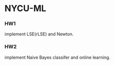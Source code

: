 # NYCU-ML

### HW1
implement LSE(rLSE) and Newton.

### HW2
implement Naive Bayes classifer and online learning.